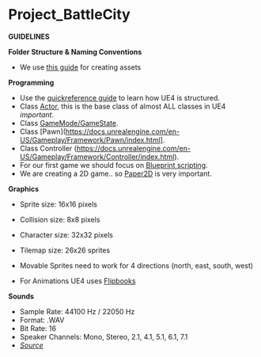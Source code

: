 # Project_BattleCity

**GUIDELINES**

**Folder Structure & Naming Conventions**

- We use [this guide](https://github.com/Allar/ue4-style-guide) for creating assets

**Programming**

- Use the [quickreference guide](https://docs.unrealengine.com/en-US/Gameplay/Framework/QuickReference/index.html) to learn how UE4 is structured.
- Class [Actor](https://docs.unrealengine.com/en-US/Programming/UnrealArchitecture/Actors/index.html), this is the base class of almost ALL classes in UE4 _important_.
- Class [GameMode/GameState](https://docs.unrealengine.com/en-US/Gameplay/Framework/GameMode/index.html).
- Class [Pawn](https://docs.unrealengine.com/en-US/Gameplay/Framework/Pawn/index.html].
- Class Controller (https://docs.unrealengine.com/en-US/Gameplay/Framework/Controller/index.html).
- For our first game we should focus on [Blueprint scripting](https://docs.unrealengine.com/en-US/Engine/Blueprints/index.html).
- We are creating a 2D game.. so [Paper2D](https://docs.unrealengine.com/en-US/Engine/Paper2D/index.html) is very important.

**Graphics**
- Sprite size: 16x16 pixels
- Collision size: 8x8 pixels
- Character size: 32x32 pixels
- Tilemap size: 26x26 sprites

- Movable Sprites need to work for 4 directions (north, east, south, west)
- For Animations UE4 uses [Flipbooks](https://docs.unrealengine.com/en-US/Engine/Paper2D/Flipbooks/index.html)

**Sounds**
- Sample Rate: 44100 Hz / 22050 Hz
- Format: .WAV
- Bit Rate: 16
- Speaker Channels: Mono, Stereo, 2.1, 4.1, 5.1, 6.1, 7.1
- _[Source](https://docs.unrealengine.com/en-US/Engine/Audio/Overview/index.html)_
